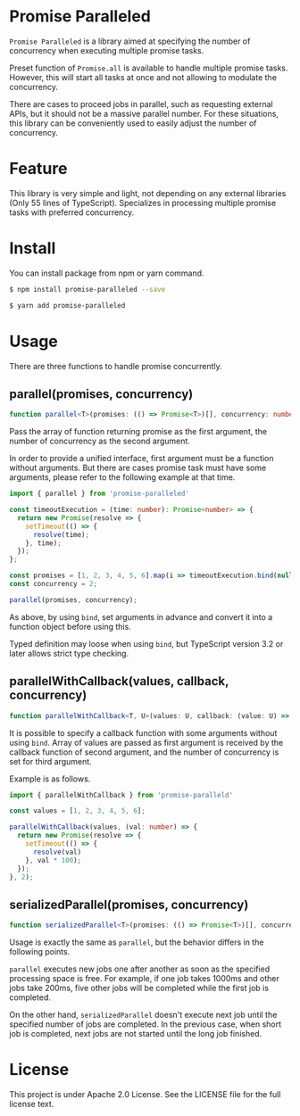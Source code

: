 # Promise Paralleled

`Promise Paralleled` is a library aimed at specifying the number of concurrency when executing multiple promise tasks.

Preset function of `Promise.all` is available to handle multiple promise tasks. However, this will start all tasks at once and not allowing to modulate the concurrency.

There are cases to proceed jobs in parallel, such as requesting external APIs, but it should not be a massive parallel number. For these situations, this library can be conveniently used to easily adjust the number of concurrency.

# Feature

This library is very simple and light, not depending on any external libraries (Only 55 lines of TypeScript). Specializes in processing multiple promise tasks with preferred concurrency.

# Install

You can install package from npm or yarn command.

```bash
$ npm install promise-paralleled --save
```
```bash
$ yarn add promise-paralleled
```

# Usage

There are three functions to handle promise concurrently.

## parallel(promises, concurrency)

```typescript
function parallel<T>(promises: (() => Promise<T>)[], concurrency: number): Promise<T[]>
```

Pass the array of function returning promise as the first argument, the number of concurrency as the second argument.

In order to provide a unified interface, first argument must be a function without arguments. But there are cases promise task must have some arguments, please refer to the following example at that time.

```typescript
import { parallel } from 'promise-paralleled'

const timeoutExecution = (time: number): Promise<number> => {
  return new Promise(resolve => {
    setTimeout(() => {
      resolve(time);
    }, time);
  });
};

const promises = [1, 2, 3, 4, 5, 6].map(i => timeoutExecution.bind(null, i * 100));
const concurrency = 2;

parallel(promises, concurrency);
```

As above, by using `bind`, set arguments in advance and convert it into a function object before using this.

Typed definition may loose when using `bind`, but TypeScript version 3.2 or later allows strict type checking.

## parallelWithCallback(values, callback, concurrency)

```typescript
function parallelWithCallback<T, U>(values: U, callback: (value: U) => Promise<T>, concurrency: number): Promise<T[]>
```

It is possible to specify a callback function with some arguments without using `bind`. Array of values are passed as first argument is received by the callback function of second argument, and the number of concurrency is set for third argument.

Example is as follows.

```typescript
import { parallelWithCallback } from 'promise-paralleld'

const values = [1, 2, 3, 4, 5, 6];

parallelWithCallback(values, (val: number) => {
  return new Promise(resolve => {
    setTimeout(() => {
      resolve(val)
    }, val * 100);
  });
}, 2);
```

## serializedParallel(promises, concurrency)

```typescript
function serializedParallel<T>(promises: (() => Promise<T>)[], concurrency: number): Promise<T[]>
```

Usage is exactly the same as `parallel`, but the behavior differs in the following points.

`parallel` executes new jobs one after another as soon as the specified processing space is free. For example, if one job takes 1000ms and other jobs take 200ms, five other jobs will be completed while the first job is completed.

On the other hand, `serializedParallel` doesn't execute next job until the specified number of jobs are completed. In the previous case, when short job is completed, next jobs are not started until the long job finished.

# License

This project is under Apache 2.0 License. See the LICENSE file for the full license text.


